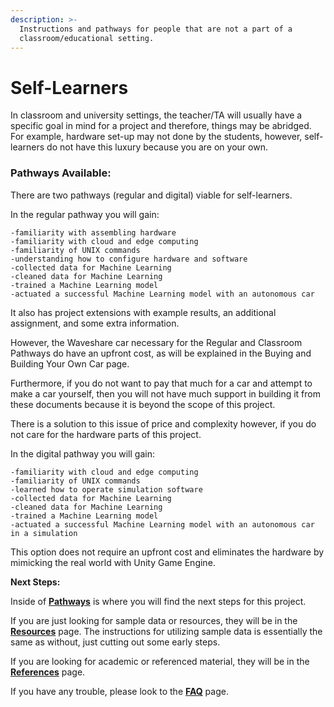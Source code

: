 ```yaml
---
description: >-
  Instructions and pathways for people that are not a part of a
  classroom/educational setting.
---
```


# Self-Learners

In classroom and university settings, the teacher/TA will usually have a specific goal in mind for a project and therefore, things may be abridged. For example, hardware set-up may not done by the students, however, self-learners do not have this luxury because you are on your own.&#x20;

### Pathways Available:

There are two pathways (regular and digital) viable for self-learners.

In the regular pathway you will gain:

```
-familiarity with assembling hardware
-familiarity with cloud and edge computing
-familiarity of UNIX commands
-understanding how to configure hardware and software
-collected data for Machine Learning
-cleaned data for Machine Learning
-trained a Machine Learning model
-actuated a successful Machine Learning model with an autonomous car
```

It also has project extensions with example results, an additional assignment, and some extra information.

However, the Waveshare car necessary for the Regular and Classroom Pathways do have an upfront cost, as will be explained in the Buying and Building Your Own Car page.

Furthermore, if you do not want to pay that much for a car and attempt to make a car yourself, then you will not have much support in building it from these documents because it is beyond the scope of this project.&#x20;

There is a solution to this issue of price and complexity however, if you do not care for the hardware parts of this project.&#x20;

In the digital pathway you will gain:

```
-familiarity with cloud and edge computing
-familiarity of UNIX commands
-learned how to operate simulation software
-collected data for Machine Learning
-cleaned data for Machine Learning
-trained a Machine Learning model
-actuated a successful Machine Learning model with an autonomous car in a simulation
```

This option does not require an upfront cost and eliminates the hardware by mimicking the real world with Unity Game Engine.



**Next Steps:**

Inside of [**Pathways**](https://app.gitbook.com/o/9ZmykIyWVcR3SiBHUEH6/s/OqqSEReFLPNjJeHsoCRd/\~/changes/25/chi-edge-education/module-i-autonomous-vehicles/pathways) is where you will find the next steps for this project.

If you are just looking for sample data or resources, they will be in the [**Resources**](http://localhost:5000/o/9ZmykIyWVcR3SiBHUEH6/s/OqqSEReFLPNjJeHsoCRd/) page. The instructions for utilizing sample data is essentially the same as without, just cutting out some early steps.

If you are looking for academic or referenced material, they will be in the [**References**](http://localhost:5000/o/9ZmykIyWVcR3SiBHUEH6/s/OqqSEReFLPNjJeHsoCRd/) page.&#x20;

If you have any trouble, please look to the [**FAQ**](faq.md) page.
